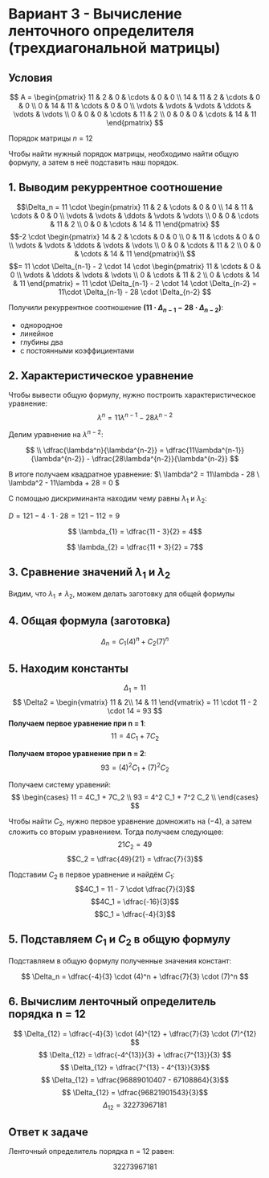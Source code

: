 # Вариант 3 - Вычисление ленточного определителя (трехдиагональной матрицы)
## Условия

$$    
A =     
 \begin{pmatrix}    
  11 & 2 & 0 & \cdots & 0 & 0 \\    
  14 & 11 & 2 & \cdots & 0 & 0 \\    
  0 & 14 & 11 & \cdots & 0 & 0 \\    
  \vdots  & \vdots & \vdots & \ddots & \vdots & \vdots  \\    
  0 & 0 & 0 & \cdots & 11 & 2 \\    
  0 & 0 & 0 & \cdots & 14 & 11     
 \end{pmatrix}    
$$

Порядок матрицы *n* = 12

Чтобы найти нужный порядок матрицы, необходимо найти общую формулу, а затем в неё подставить наш порядок.

## 1. Выводим рекуррентное соотношение

$$\Delta_n = 11 \cdot
\begin{pmatrix}
 11 & 2 & \cdots & 0 & 0 \\
 14 & 11 & \cdots & 0 & 0 \\
 \vdots & \vdots & \ddots & \vdots & \vdots \\
 0 & 0 & \cdots & 11 & 2 \\
 0 & 0 & \cdots & 14 & 11
\end{pmatrix}
$$
$$-2 \cdot
\begin{pmatrix}
 14 & 2 & \cdots & 0 & 0 \\
 0 & 11 & \cdots & 0 & 0 \\
 \vdots & \vdots & \ddots & \vdots & \vdots \\
 0 & 0 & \cdots & 11 & 2 \\
 0 & 0 & \cdots & 14 & 11
\end{pmatrix}\\
$$
$$= 11 \cdot \Delta_{n-1} - 2 \cdot 14 \cdot
\begin{pmatrix}
 11 & \cdots & 0 & 0 \\
 \vdots & \ddots & \vdots & \vdots \\
 0 & \cdots & 11 & 2 \\
 0 & \cdots & 14 & 11
\end{pmatrix}
= 11 \cdot \Delta_{n-1} - 2 \cdot 14 \cdot \Delta_{n-2} = 11\cdot \Delta_{n-1} - 28 \cdot \Delta_{n-2}
$$

Получили рекуррентное соотношение **$(11 \cdot \Delta_{n-1} - 28 \cdot \Delta_{n-2})$**:
* однородное
* линейное
* глубины два
* с постоянными коэффициентами

## 2. Характеристическое уравнение
Чтобы вывести общую формулу, нужно построить характеристическое уравнение:
$$\lambda^n = 11\lambda^{n-1} - 28\lambda^{n-2} $$

Делим уравнение на $\lambda^{n-2}$:

$$
\\
\dfrac{\lambda^n}{\lambda^{n-2}} = \dfrac{11\lambda^{n-1}}{\lambda^{n-2}} - \dfrac{28\lambda^{n-2}}{\lambda^{n-2}}
$$

В итоге получаем квадратное уравнение:
$\\
\lambda^2 = 11\lambda - 28
\\
\lambda^2 - 11\lambda + 28 = 0
$

С помощью дискриминанта находим чему равны $\lambda_{1}$ и $\lambda_{2}$:

$D = 121 - 4 \cdot 1 \cdot 28 = 121 - 112 = 9$

$$ \lambda_{1} = \dfrac{11 - 3}{2} = 4$$

$$ \lambda_{2} = \dfrac{11 + 3}{2} = 7$$

## 3. Сравнение значений $\lambda_{1}$  и $\lambda_{2}$
Видим, что $\lambda_{1} \neq \lambda_{2}$, можем делать заготовку для общей формулы

## 4. Общая формула (заготовка)
$$\Delta_n = С_1(4)^n + С_2(7)^n$$

## 5. Находим константы
$$\Delta_1 = 11 $$
$$
\Delta2 =
\begin{vmatrix} 11 & 2\\
14 & 11
\end{vmatrix}
= 11 \cdot 11 - 2 \cdot 14 = 93
$$
**Получаем первое уравнение при n = 1**: $$11 = 4C_1 + 7C_2$$

**Получаем второе уравнение при n = 2**: $$93 = (4)^2C_1 + (7)^2C_2$$

Получаем систему уравений:
$$
\begin{cases}
11 = 4C_1 + 7C_2 \\
93 = 4^2 C_1 + 7^2 C_2 \\
\end{cases}
$$

Чтобы найти $C_2$, нужно первое уравнение домножить на $(-4)$, а затем сложить со вторым уравнением. Тогда получаем следующее:
$$21C_2 = 49$$
$$C_2 = \dfrac{49}{21} = \dfrac{7}{3}$$

Подставим $C_2$ в первое уравнение и найдём $C_1$:
$$4С_1 = 11 - 7 \cdot \dfrac{7}{3}$$
$$4С_1 = \dfrac{-16}{3}$$
$$С_1 = \dfrac{-4}{3}$$

## 5. Подставляем $С_1$ и $С_2$ в общую формулу
Подставляем в общую формулу полученные значения констант:

$$ \Delta_n = \dfrac{-4}{3} \cdot (4)^n + \dfrac{7}{3} \cdot (7)^n $$

## 6. Вычислим ленточный определитель порядка n = 12
$$ \Delta_{12} = \dfrac{-4}{3} \cdot (4)^{12} + \dfrac{7}{3} \cdot (7)^{12} $$
$$ \Delta_{12} = \dfrac{-4^{13}}{3} + \dfrac{7^{13}}{3} $$
$$ \Delta_{12} = \dfrac{7^{13} - 4^{13}}{3}$$
$$ \Delta_{12} = \dfrac{96889010407 - 67108864}{3}$$
$$ \Delta_{12} = \dfrac{96821901543}{3}$$
$$ \Delta_{12} = 32273967181$$

## Ответ к задаче
Ленточный определитель порядка n = 12 равен:

$$32273967181$$
